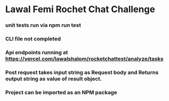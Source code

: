 # Lawal Femi Rochet Chat Challenge

### unit tests run via npm run test

### CLI file not completed

### Api endpoints running at https://vercel.com/lawalshalom/rocketchattest/analyze/tasks

### Post request takes input string as Request body and Returns output string as value of result object.

### Project can be imported as an NPM package
